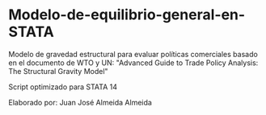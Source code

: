 # Modelo-de-equilibrio-general-en-STATA
Modelo de gravedad estructural para evaluar políticas comerciales basado en el documento de WTO y UN: "Advanced Guide to Trade Policy Analysis: The Structural Gravity Model"

Script optimizado para STATA 14

Elaborado por: Juan José Almeida Almeida


